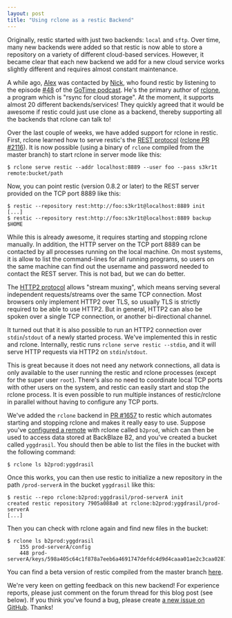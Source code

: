 ```yaml
---
layout: post
title: "Using rclone as a restic Backend"
---
```


Originally, restic started with just two backends: `local` and `sftp`. Over time, many new backends were added so that restic is now able to store a repository on a variety of different cloud-based services. However, it became clear that each new backend we add for a new cloud service works slightly different and requires almost constant maintenance.

A while ago, [Alex](https://github.com/fd0) was contacted by [Nick](https://github.com/ncw), who found restic by listening to the episode [#48](https://changelog.com/gotime/48) of the [GoTime podcast](https://changelog.com/gotime). He's the primary author of [rclone](https://github.com/ncw/rclone), a program which is "rsync for cloud storage". At the moment, it supports almost 20 different backends/services! They quickly agreed that it would be awesome if restic could just use clone as a backend, thereby supporting all the backends that rclone can talk to!

Over the last couple of weeks, we have added support for rclone in restic. First, rclone learned how to serve restic's the [REST protocol](https://restic.readthedocs.io/en/latest/100_references.html#rest-backend) ([rclone PR #2116](https://github.com/ncw/rclone/pull/2116)). It is now possible (using a binary of `rclone` compiled from the master branch) to start rclone in server mode like this:

    $ rclone serve restic --addr localhost:8889 --user foo --pass s3kr1t remote:bucket/path

Now, you can point restic (version 0.8.2 or later) to the REST server provided on the TCP port 8889 like this:

    $ restic --repository rest:http://foo:s3kr1t@localhost:8889 init
    [...]
    $ restic --repository rest:http://foo:s3kr1t@localhost:8889 backup $HOME

While this is already awesome, it requires starting and stopping rclone manually. In addition, the HTTP server on the TCP port 8889 can be contacted by all processes running on the local machine. On most systems, it is allow to list the command-lines for all running programs, so users on the same machine can find out the username and password needed to contact the REST server. This is not bad, but we can do better.

The [HTTP2 protocol](https://en.wikipedia.org/wiki/HTTP/2) allows "stream muxing", which means serving several independent requests/streams over the same TCP connection. Most browsers only implement HTTP2 over TLS, so usually TLS is strictly required to be able to use HTTP2. But in general, HTTP2 can also be spoken over a single TCP connection, or another bi-directional channel.

It turned out that it is also possible to run an HTTP2 connection over `stdin`/`stdout` of a newly started process. We've implemented this in restic and rclone. Internally, restic runs `rclone serve restic --stdio`, and it will serve HTTP requests via HTTP2 on `stdin`/`stdout`.

This is great because it does not need any network connections, all data is only available to the user running the restic and rclone processes (except for the super user `root`). There's also no need to coordinate local TCP ports with other users on the system, and restic can easily start and stop the rclone process. It is even possible to run multiple instances of restic/rclone in parallel without having to configure any TCP ports.

We've added the `rclone` backend in [PR #1657](https://github.com/restic/restic/pull/1657) to restic which automates starting and stopping rclone and makes it really easy to use. Suppose you've [configured a remote](https://rclone.org/b2/) with rclone called `b2prod`, which can then be used to access data stored at BackBlaze B2, and you've created a bucket called `yggdrasil`.  You should then be able to list the files in the bucket with the following command:

    $ rclone ls b2prod:yggdrasil

Once this works, you can then use restic to initialize a new repository in the path `/prod-serverA` in the bucket `yggdrasil` like this:

    $ restic --repo rclone:b2prod:yggdrasil/prod-serverA init
    created restic repository 7905a088a0 at rclone:b2prod:yggdrasil/prod-serverA
    [...]

Then you can check with rclone again and find new files in the bucket:

    $ rclone ls b2prod:yggdrasil
        155 prod-serverA/config
        448 prod-serverA/keys/598a405c64c1f878a7eeb6a4691747defdc4d9d4caaa01ae2c3caa02878d3d74

You can find a beta version of restic compiled from the master branch [here](https://beta.restic.net/?sort=time&order=desc).

We're very keen on getting feedback on this new backend! For experience reports, please just comment on the forum thread for this blog post (see below). If you think you've found a bug, please create [a new issue on GitHub](https://github.com/restic/restic/issues/new). Thanks!
